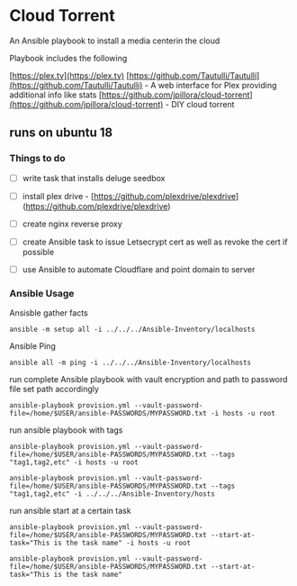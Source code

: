# Cloud Torrent

An Ansible playbook to install a media centerin the cloud

Playbook includes the following

[https://plex.tv](https://plex.tv)
[https://github.com/Tautulli/Tautulli](https://github.com/Tautulli/Tautulli) - A web interface for Plex providing additional info like stats
[https://github.com/jpillora/cloud-torrent](https://github.com/jpillora/cloud-torrent) - DIY cloud torrent

## runs on ubuntu 18

### Things to do

- [ ] write task that installs deluge seedbox
- [ ] install plex drive - [https://github.com/plexdrive/plexdrive] (https://github.com/plexdrive/plexdrive)
- [ ] create nginx reverse proxy
- [ ] create Ansible task to issue Letsecrypt cert as well as revoke the cert if possible
- [ ] use Ansible to automate Cloudflare and point domain to server


### Ansible Usage

Ansisble gather facts

```
ansible -m setup all -i ../../../Ansible-Inventory/localhosts 
```
Ansible Ping

```
ansible all -m ping -i ../../../Ansible-Inventory/localhosts 
```

run complete Ansible playbook with vault encryption and path to password file set path accordingly

```
ansible-playbook provision.yml --vault-password-file=/home/$USER/ansible-PASSWORDS/MYPASSWORD.txt -i hosts -u root 
```

run ansible playbook with tags

```
ansible-playbook provision.yml --vault-password-file=/home/$USER/ansible-PASSWORDS/MYPASSWORD.txt --tags "tag1,tag2,etc" -i hosts -u root 

ansible-playbook provision.yml --vault-password-file=/home/$USER/ansible-PASSWORDS/MYPASSWORD.txt --tags "tag1,tag2,etc" -i ../../../Ansible-Inventory/hosts
```

run ansible start at a certain task
```
ansible-playbook provision.yml --vault-password-file=/home/$USER/ansible-PASSWORDS/MYPASSWORD.txt --start-at-task="This is the task name" -i hosts -u root

ansible-playbook provision.yml --vault-password-file=/home/$USER/ansible-PASSWORDS/MYPASSWORD.txt --start-at-task="This is the task name" 
```